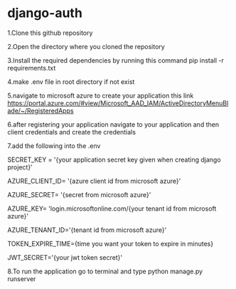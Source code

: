 # django-auth

1.Clone this github repository

2.Open the directory where you cloned the repository

3.Install the required dependencies by running this command pip install -r requirements.txt

4.make .env file  in root directory if not exist

5.navigate to microsoft azure to create your application this link https://portal.azure.com/#view/Microsoft_AAD_IAM/ActiveDirectoryMenuBlade/~/RegisteredApps

6.after registering your application navigate to your application and then client credentials  and create the credentials

7.add the following into the .env 

SECRET_KEY = '{your application secret key given when creating django project}'

AZURE_CLIENT_ID= '{azure client id from microsoft azure}'

AZURE_SECRET= '{secret from microsoft azure}'

AZURE_KEY= 'login.microsoftonline.com/{your tenant id from microsoft azure}'

AZURE_TENANT_ID='{tenant id from microsoft azure}'

TOKEN_EXPIRE_TIME={time you want your token to expire in minutes}

JWT_SECRET='{your jwt token secret}'


8.To run the application go to terminal and type python manage.py runserver





